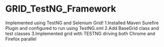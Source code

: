 # GRID_TestNG_Framework
Implemented using TestNG and Selenium Grid!
1.Installed Maven Surefire Plugin and configured to run using TestNG.xml
2.Add BaseGrid class and test classes
3.Implemented grid with TESTNG driving both Chrome and Firefox parallel
